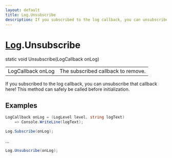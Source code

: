 ```yaml
---
layout: default
title: Log.Unsubscribe
description: If you subscribed to the log callback, you can unsubscribe that callback here! This method can safely be called before initialization.
---
```

# [Log]({{site.url}}/Pages/Reference/Log.html).Unsubscribe

<div class='signature' markdown='1'>
static void Unsubscribe(LogCallback onLog)
</div>

|  |  |
|--|--|
|LogCallback onLog|The subscribed callback to remove.|

If you subscribed to the log callback, you can
unsubscribe that callback here!
This method can safely be called before initialization.




## Examples

```csharp
LogCallback onLog = (LogLevel level, string logText) 
	=> Console.WriteLine(logText);

Log.Subscribe(onLog);
```
...
```csharp
Log.Unsubscribe(onLog);
```

